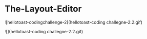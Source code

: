 # The-Layout-Editor

 ![hellotoast-codingchallenge-2](hellotoast-coding challegne-2.2.gif)
 
 
 ![](hellotoast-coding challegne-2.2.gif)
 
 
 
 
